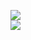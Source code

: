 [![](https://img.shields.io/badge/Made%20With-Github%20Spray-lightgrey.svg?style=for-the-badge&logo=github)](https://github.com/Annihil/github-spray#277)  
[![](https://i.imgur.com/2DrTn0Z.gif)](https://github.com/Annihil/github-spray)
